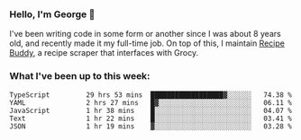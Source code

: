### Hello, I'm George 👋

I've been writing code in some form or another since I was about 8 years old, and recently made it my full-time job. On top of this, I maintain [Recipe Buddy](https://github.com/georgegebbett/recipe-buddy), a recipe scraper that interfaces with Grocy.  

<!--
**georgegebbett/georgegebbett** is a ✨ _special_ ✨ repository because its `README.md` (this file) appears on your GitHub profile.

Here are some ideas to get you started:

- 🔭 I’m currently working on ...
- 🌱 I’m currently learning ...
- 👯 I’m looking to collaborate on ...
- 🤔 I’m looking for help with ...
- 💬 Ask me about ...
- 📫 How to reach me: ...
- 😄 Pronouns: ...
- ⚡ Fun fact: ...
-->

### What I've been up to this week:
<!--START_SECTION:waka-->

```text
TypeScript         29 hrs 53 mins  ██████████████████▓░░░░░░   74.38 %
YAML               2 hrs 27 mins   █▓░░░░░░░░░░░░░░░░░░░░░░░   06.11 %
JavaScript         1 hr 38 mins    █░░░░░░░░░░░░░░░░░░░░░░░░   04.07 %
Text               1 hr 22 mins    █░░░░░░░░░░░░░░░░░░░░░░░░   03.41 %
JSON               1 hr 19 mins    ▓░░░░░░░░░░░░░░░░░░░░░░░░   03.28 %
```

<!--END_SECTION:waka-->
